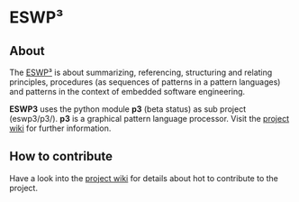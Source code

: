 # ESWP³

## About

The [ESWP³](http://eswp3.org/) is about summarizing, referencing, structuring and relating principles, procedures (as sequences of patterns in a pattern languages) and patterns in the context of embedded software engineering.

**ESWP3** uses the python module **p3** (beta status) as sub project (eswp3/p3/). **p3** is a graphical pattern language processor. Visit the [project wiki](https://github.com/fkromer/eswp3/wiki) for further information.

## How to contribute

Have a look into the [project wiki](https://github.com/fkromer/eswp3/wiki) for details about hot to contribute to the project.
